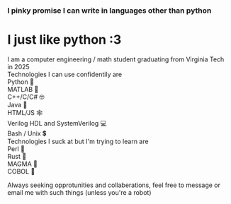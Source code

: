 ### I pinky promise I can write in languages other than python
# I just like python :3

I am a computer engineering / math student graduating from Virginia Tech in 2025  
Technologies I can use confidentily are   
Python 🐍  
MATLAB 💩  
C++/C/C# 🤓  
Java 💩  
HTML/JS 🕸️  
Verilog HDL and SystemVerilog 💻  
Bash / Unix 💲  
Technologies I suck at but I'm trying to learn are  
Perl 🐫  
Rust 🦺  
MAGMA 💩  
COBOL 🏦  

Always seeking opprotunities and collaberations, feel free to message or email me with such things (unless you're a robot)
<!--
**PrestonXPitzer/PrestonXPitzer** is a ✨ _special_ ✨ repository because its `README.md` (this file) appears on your GitHub profile.

Here are some ideas to get you started:

- 🔭 I’m currently working on ...
- 🌱 I’m currently learning ...
- 👯 I’m looking to collaborate on ...
- 🤔 I’m looking for help with ...
- 💬 Ask me about ...
- 📫 How to reach me: ...
- 😄 Pronouns: ...
- ⚡ Fun fact: ...
-->
